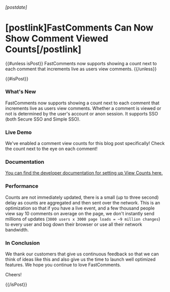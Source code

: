###### [postdate]
# [postlink]FastComments Can Now Show Comment Viewed Counts[/postlink]

{{#unless isPost}}
FastComments now supports showing a count next to each comment that increments live as users view comments.
{{/unless}}

{{#isPost}}

### What's New

FastComments now supports showing a count next to each comment that increments live as users view comments. Whether a comment is viewed or not is determined by the user's
account or anon session. It supports SSO (both Secure SSO and Simple SSO).

### Live Demo

We've enabled a comment view counts for this blog post specifically! Check the count next to the eye on each comment!

### Documentation

[You can find the developer documentation for setting up View Counts here.](https://docs.fastcomments.com/guide-customizations-and-configuration.html#enable-comment-view-counts)

### Performance

Counts are not immediately updated, there is a small (up to three second) delay as counts are aggregated and then sent over the network. This is an optimization so that if
you have a live event, and a few thousand people view say 10 comments on average on the page, we don't instantly send millions of updates (`3000 users x 3000 page loads = ~9 million changes`) to every user and bog down
their browser or use all their network bandwidth.

### In Conclusion

We thank our customers that give us continuous feedback so that we can think of ideas like this and also give us the time to launch well optimized features. We hope you
continue to love FastComments.

Cheers!

<script>
    window.demoOverrides = {
        enableViewCounts: true
    }
</script>

{{/isPost}}

